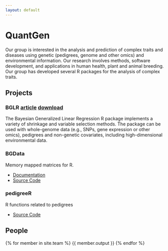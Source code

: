```yaml
---
layout: default
---
```


QuantGen
========

Our group is interested in the analysis and prediction of complex traits and diseases using genetic (pedigrees, genome and other omics) and environmental information. Our research involves methods, software development, and applications in human health, plant and animal breeding. Our group has developed several R packages for the analysis of complex traits.


Projects
--------

### BGLR   [article](http://www.genetics.org/content/198/2/483.full.pdf+html)     [download](http://cran.r-project.org/web/packages/BGLR/index.html)

The Bayesian Generalized Linear Regression R package implements a variety of shrinkage and variable selection methods. The package can be used with whole-genome data (e.g., SNPs, gene expression or other omics), pedigrees and non-genetic covariates, including high-dimensional environmental data.




### BGData

Memory mapped matrices for R.

- [Documentation](https://github.com/QuantGen/BGData/wiki)
- [Source Code](https://github.com/QuantGen/BGData/wiki)


### pedigreeR

R functions related to pedigrees

- [Source Code](https://github.com/Rpedigree/pedigreeR)


People
------

{% for member in site.team %}
{{ member.output }}
{% endfor %}
